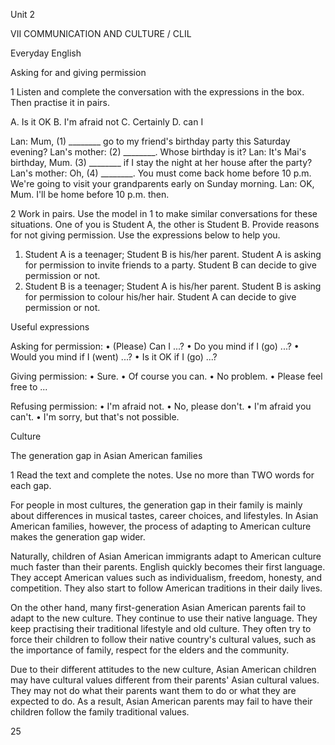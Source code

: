 Unit 2

VII COMMUNICATION AND CULTURE / CLIL

Everyday English

Asking for and giving permission

1 Listen and complete the conversation with the expressions in the box. Then practise it in pairs.

A. Is it OK    B. I'm afraid not    C. Certainly    D. can I

Lan: Mum, (1) ________ go to my friend's birthday party this Saturday evening?
Lan's mother: (2) ________. Whose birthday is it?
Lan: It's Mai's birthday, Mum. (3) ________ if I stay the night at her house after the party?
Lan's mother: Oh, (4) ________. You must come back home before 10 p.m. We're going to visit your grandparents early on Sunday morning.
Lan: OK, Mum. I'll be home before 10 p.m. then.

2 Work in pairs. Use the model in 1 to make similar conversations for these situations. One of you is Student A, the other is Student B. Provide reasons for not giving permission. Use the expressions below to help you.

1. Student A is a teenager; Student B is his/her parent. Student A is asking for permission to invite friends to a party. Student B can decide to give permission or not.
2. Student B is a teenager; Student A is his/her parent. Student B is asking for permission to colour his/her hair. Student A can decide to give permission or not.

Useful expressions

Asking for permission:
• (Please) Can I ...?
• Do you mind if I (go) ...?
• Would you mind if I (went) ...?
• Is it OK if I (go) ...?

Giving permission:
• Sure.
• Of course you can.
• No problem.
• Please feel free to ...

Refusing permission:
• I'm afraid not.
• No, please don't.
• I'm afraid you can't.
• I'm sorry, but that's not possible.

Culture

The generation gap in Asian American families

1 Read the text and complete the notes. Use no more than TWO words for each gap.

For people in most cultures, the generation gap in their family is mainly about differences in musical tastes, career choices, and lifestyles. In Asian American families, however, the process of adapting to American culture makes the generation gap wider.

Naturally, children of Asian American immigrants adapt to American culture much faster than their parents. English quickly becomes their first language. They accept American values such as individualism, freedom, honesty, and competition. They also start to follow American traditions in their daily lives.

On the other hand, many first-generation Asian American parents fail to adapt to the new culture. They continue to use their native language. They keep practising their traditional lifestyle and old culture. They often try to force their children to follow their native country's cultural values, such as the importance of family, respect for the elders and the community.

Due to their different attitudes to the new culture, Asian American children may have cultural values different from their parents' Asian cultural values. They may not do what their parents want them to do or what they are expected to do. As a result, Asian American parents may fail to have their children follow the family traditional values.

25